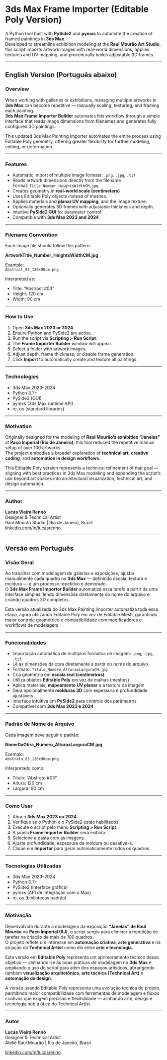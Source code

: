 # 3ds Max Frame Importer (Editable Poly Version)

A Python tool built with **PySide2** and **pymxs** to automate the creation of framed paintings in **3ds Max**.  
Developed to streamline exhibition modeling at the **Raul Mourão Art Studio**, this script imports artwork images with real-world dimensions, applies textures and UV mapping, and procedurally builds adjustable 3D frames.

---

## English Version (Português abaixo)

### Overview

When working with galleries or exhibitions, managing multiple artworks in **3ds Max** can become repetitive — manually scaling, texturing, and framing each painting.  
**3ds Max Frame Importer Builder** automates this workflow through a simple interface that reads image dimensions from filenames and generates fully configured 3D paintings.

This updated 3ds Max Painting Importer automates the entire process using Editable Poly geometry, offering greater flexibility for further modeling, editing, or deformation.

---

### Features

- Automatic import of multiple image formats: `.png`, `.jpg`, `.tif`
- Reads artwork dimensions directly from the filename  
  Format: `Title_Number_HeightxWidthCM.jpg`
- Creates geometry in **real-world scale (centimeters)**
- Uses Editable Poly objects instead of meshes.
- Applies materials and **planar UV mapping**, and the image texture.
- Optionally generates 3D frames with adjustable thickness and depth.
- Intuitive **PySide2 GUI** for parameter control
- Compatible with **3ds Max 2023 and 2024**

---

### Filename Convention

Each image file should follow this pattern:

**ArtworkTitle_Number_HeightxWidthCM.jpg**

Example:  
`Abstract_03_120x90cm.png`

Interpreted as:
- Title: “Abstract #03”  
- Height: 120 cm  
- Width: 90 cm  

---

### How to Use

1. Open **3ds Max 2023 or 2024**.  
2. Ensure Python and PySide2 are active.  
3. Run the script via **Scripting > Run Script**.  
4. The **Frame Importer Builder** window will appear.  
5. Select a folder with artwork images.  
6. Adjust depth, frame thickness, or disable frame generation.  
7. Click **Import** to automatically create and texture all paintings.

---

### Technologies

- 3ds Max 2023–2024  
- Python 3.7+  
- PySide2 (GUI)  
- pymxs (3ds Max runtime API)  
- re, os (standard libraries)

---

### Motivation

Originally designed for the modeling of **Raul Mourão’s exhibition “Janelas”** at **Paço Imperial (Rio de Janeiro)**, this tool reduced the repetitive manual setup of over 100 artworks.  
The project embodies a broader exploration of **technical art**, **creative coding**, and **automation in design workflows**.

This Editable Poly version represents a technical refinement of that goal — aligning with best practices in 3ds Max modeling and expanding the script’s use beyond art spaces into architectural visualization, technical art, and design automation.

---

### Author

**Lucas Vieira Rennó**  
Designer & Technical Artist  
Raul Mourão Studio | Rio de Janeiro, Brazil  
[linkedin.com/in/lucasrenno](https://linkedin.com/in/lucasrenno)

---

## Versão em Português

### Visão Geral

Ao trabalhar com modelagem de galerias e exposições, ajustar manualmente cada quadro no **3ds Max** — definindo escala, textura e moldura — é um processo repetitivo e demorado.  
O **3ds Max Frame Importer Builder** automatiza essa tarefa a partir de uma interface simples, lendo dimensões diretamente do nome do arquivo e criando quadros 3D completos.

Esta versão atualizada do 3ds Max Painting Importer automatiza toda essa etapa, agora utilizando Editable Poly em vez de Editable Mesh, garantindo maior controle geométrico e compatibilidade com modificadores e workflows de modelagem.

---

### Funcionalidades

- Importação automática de múltiplos formatos de imagem: `.png`, `.jpg`, `.tif`
- Lê as dimensões da obra diretamente a partir do nome do arquivo
- Formato: `Titulo_Numero_AlturaxLarguraCM.jpg`
- Cria geometria em **escala real (centímetros)**
- Utiliza objetos **Editable Poly** em vez de malhas (meshes)
- Aplica materiais, **mapeamento UV planar** e a textura da imagem
- Gera opcionalmente **molduras 3D** com espessura e profundidade ajustáveis
- Interface intuitiva em **PySide2** para controle dos parâmetros
- Compatível com **3ds Max 2023 e 2024**

---

### Padrão de Nome de Arquivo

Cada imagem deve seguir o padrão:

**NomeDaObra_Numero_AlturaxLarguraCM.jpg**

Exemplo:  
`Abstrato_03_120x90cm.png`

Interpretado como:
- Título: “Abstrato #03”  
- Altura: 120 cm  
- Largura: 90 cm  

---

### Como Usar

1. Abra o **3ds Max 2023 ou 2024**.  
2. Verifique se o Python e o PySide2 estão habilitados.  
3. Execute o script pelo menu **Scripting > Run Script**.  
4. A janela **Frame Importer Builder** será exibida.  
5. Selecione a pasta com as imagens.  
6. Ajuste profundidade, espessura da moldura ou desative-a.  
7. Clique em **Importar** para gerar automaticamente todos os quadros.

---

### Tecnologias Utilizadas

- 3ds Max 2023–2024  
- Python 3.7+  
- PySide2 (interface gráfica)  
- pymxs (API de integração com o Max)  
- re, os (bibliotecas padrão)

---

### Motivação

Desenvolvido durante a modelagem da exposição **“Janelas” de Raul Mourão** no **Paço Imperial (RJ)**, o script surgiu para eliminar a repetição de tarefas na criação de mais de 100 quadros.  
O projeto reflete um interesse em **automação criativa**, **arte generativa** e na atuação do **Technical Artist** como elo entre **arte e tecnologia**.

Esta versão em **Editable Poly** representa um aprimoramento técnico desse objetivo — alinhando-se às boas práticas de modelagem no **3ds Max** e ampliando o uso do script para além dos espaços artísticos, abrangendo também **visualização arquitetônica**, **arte técnica (Technical Art)** e **automação de design**.

A versão usando Editable Poly representa uma evolução técnica do projeto, permitindo maior compatibilidade com ferramentas de modelagem e fluxos criativos que exigem precisão e flexibilidade — alinhando arte, design e tecnologia sob a ótica do Technical Artist.

---

### Autor

**Lucas Vieira Rennó**  
Designer & Technical Artist  
Ateliê Raul Mourão | Rio de Janeiro, Brasil  

[linkedin.com/in/lucasrenno](https://linkedin.com/in/lucasrenno)
